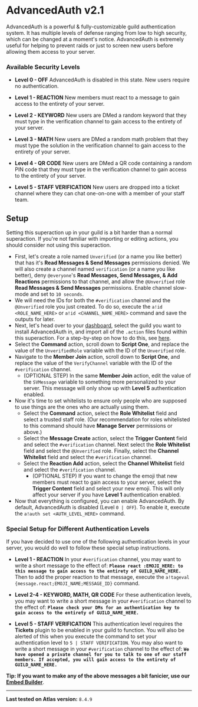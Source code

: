 # AdvancedAuth v2.1
AdvancedAuth is a powerful & fully-customizable guild authentication system. It has multiple levels of defense ranging from low to high security, which can be changed at a moment's notice. AdvancedAuth is extremely useful for helping to prevent raids or just to screen new users before allowing them access to your server.

### Available Security Levels
* **Level 0 - OFF**
AdvancedAuth is disabled in this state. New users require no authentication.

* **Level 1 - REACTION**
New members must react to a message to gain access to the entirety of your server.

* **Level 2 - KEYWORD**
New users are DMed a random keyword that they must type in the verification channel to gain access to the entirety of your server.

* **Level 3 - MATH**
New users are DMed a random math problem that they must type the solution in the verification channel to gain access to the entirety of your server.

* **Level 4 - QR CODE**
New users are DMed a QR code containing a random PIN code that they must type in the verification channel to gain access to the entirety of your server.

* **Level 5 - STAFF VERIFICATION**
New users are dropped into a ticket channel where they can chat one-on-one with a member of your staff team.

## Setup
Setting this superaction up in your guild is a bit harder than a normal superaction. If you're not familiar with importing or editing actions, you should consider not using this superaction. 
* First, let's create a role named `Unverified` (or a name you like better) that has it's **Read Messages & Send Messages** permissions denied. We will also create a channel named `verification` (or a name you like better), deny `@everyone`'s **Read Messages, Send Messages, & Add Reactions** permissions to that channel, and allow the `@Unverified` role **Read Messages & Send Messages** permissions. Enable channel slow-mode and set to `10 seconds`.
* We will need the IDs for both the `#verification` channel and the `@Unverified` role you just created. To do so, execute the `a!id <ROLE_NAME_HERE>` or `a!id <CHANNEL_NAME_HERE>` command and save the outputs for later.
* Next, let's head over to your [dashboard](https://atlas.bot/@me/guilds), select the guild you want to install AdvancedAuth in, and import all of the `.action` files found within this superaction. For a step-by-step on how to do this, see [here](https://github.com/sylo-digital/community-actions#import-actions-from-this-repository-into-your-server).
* Select the **Command** action, scroll down to **Script One**, and replace the value of the `UnverifiedRole` variable with the ID of the `Unverified` role.
* Navigate to the **Member Join** action, scroll down to **Script One**, and replace the value of the `VerifyChannel` variable with the ID of the `#verification` channel.
	* (OPTIONAL STEP) In the same **Member Join** action, edit the value of the `SVMessage` variable to something more personalized to your server. This message will only show up with **Level 5** authentication enabled.
* Now it's time to set whitelists to ensure only people who are supposed to use things are the ones who are actually using them. 
	* Select the **Command** action, select the **Role Whitelist** field and select a trusted staff role. (Our recommendation for roles whitelisted to this command should have **Manage Server** permissions or above.)
	* Select the **Message Create** action, select the **Trigger Content** field and select the `#verification` channel. Next select the **Role Whitelist** field and select the `@Unverified` role. Finally, select the **Channel Whitelist** field and select the `#verification` channel.
	* Select the **Reaction Add** action, select the **Channel Whitelist** field and select the `#verification` channel.
		* (OPTIONAL STEP) If you want to change the emoji that new members must react to gain access to your server, select the **Trigger Content** field and select your new emoji. This will only affect your server if you have **Level 1** authentication enabled.
* Now that everything is configured, you can enable AdvancedAuth. By default, AdvancedAuth is disabled (Level `0 | OFF`). To enable it, execute the `a!auth set <AUTH_LEVEL_HERE>` command. 

### Special Setup for Different Authentication Levels
If you have decided to use one of the following authentication levels in your server, you would do well to follow these special setup instructions.
* **Level 1 - REACTION**
In your `#verification` channel, you may want to write a short message to the effect of: **`Please react :EMOJI_HERE: to this message to gain access to the entirety of GUILD_NAME_HERE.`** Then to add the proper reaction to that message, execute the `a!tageval {message.react;EMOJI_NAME;MESSAGE_ID}` command.

* **Level 2-4 - KEYWORD, MATH, QR CODE**
For these authentication levels, you may want to write a short message in your `#verification` channel to the effect of: **`Please check your DMs for an authentication key to gain access to the entirety of GUILD_NAME_HERE.`**

* **Level 5 - STAFF VERIFICATION**
This authentication level requires the **Tickets** plugin to be enabled in your guild to function. You will also be alerted of this when you execute the command to set your authentication level to `5 | STAFF VERIFICATION`. You may also want to write a short message in your `#verification` channel to the effect of: **`We have opened a private channel for you to talk to one of our staff members. If accepted, you will gain access to the entirety of GUILD_NAME_HERE.`**

**Tip: If you want to make any of the above messages a bit fanicier, use our [Embed Builder](https://atlas.bot/embed-builder)**.

-----

**Last tested on Atlas version:** `8.4.9`
